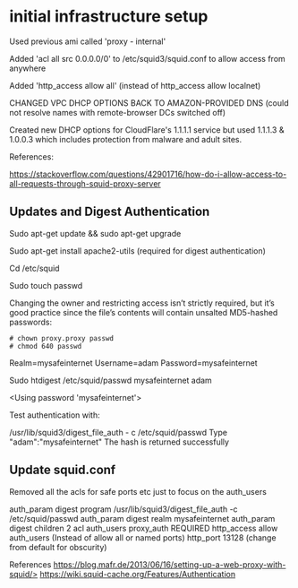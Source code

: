 # initial infrastructure setup

Used previous ami called  'proxy - internal'

Added 'acl all src 0.0.0.0/0' to /etc/squid3/squid.conf to allow access from anywhere

Added 'http_access allow all' (instead of http_access allow localnet)

CHANGED VPC DHCP OPTIONS BACK TO AMAZON-PROVIDED DNS (could not resolve names with remote-browser DCs switched off)

Created new DHCP options for CloudFlare's 1.1.1.1 service but used 1.1.1.3 & 1.0.0.3 which includes protection from malware and adult sites.


References:

https://stackoverflow.com/questions/42901716/how-do-i-allow-access-to-all-requests-through-squid-proxy-server



Updates and Digest Authentication
-----------------------------------------------
Sudo apt-get update && sudo apt-get upgrade

Sudo apt-get install apache2-utils (required for digest authentication)

Cd /etc/squid

Sudo touch passwd


Changing the owner and restricting access isn’t strictly required, but it’s good practice since the file’s contents will contain unsalted MD5-hashed passwords:
```
# chown proxy.proxy passwd
# chmod 640 passwd
```

Realm=mysafeinternet
Username=adam
Password=mysafeinternet

Sudo htdigest /etc/squid/passwd mysafeinternet adam

<Using password 'mysafeinternet'>

Test authentication with:

/usr/lib/squid3/digest_file_auth - c /etc/squid/passwd
Type
"adam":"mysafeinternet"
The hash is returned successfully


Update squid.conf
------------------
Removed all the acls for safe ports etc just to focus on the auth_users

auth_param digest program /usr/lib/squid3/digest_file_auth -c /etc/squid/passwd
auth_param digest realm mysafeinternet
auth_param digest children 2
acl auth_users proxy_auth REQUIRED
http_access allow auth_users (Instead of allow all or named ports)
http_port 13128 (change from default for obscurity)

References
https://blog.mafr.de/2013/06/16/setting-up-a-web-proxy-with-squid/> 
https://wiki.squid-cache.org/Features/Authentication
